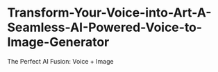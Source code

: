 # Transform-Your-Voice-into-Art-A-Seamless-AI-Powered-Voice-to-Image-Generator
The Perfect AI Fusion: Voice + Image

